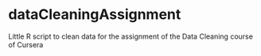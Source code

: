 # dataCleaningAssignment
Little R script to clean data for the assignment of the Data Cleaning course of Cursera
